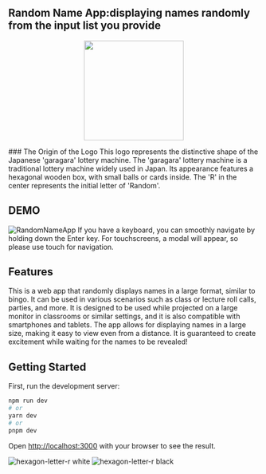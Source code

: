 ## Random Name App:displaying names randomly from the input list you provide

<p align="center">
  <img width="200" height="200" src="https://github.com/NyNaNr/randomNameApp/assets/123739414/2698df6f-8698-4a01-989c-133d5eb59403">
</p>
### The Origin of the Logo
This logo represents the distinctive shape of the Japanese 'garagara' lottery machine. The 'garagara' lottery machine is a traditional lottery machine widely used in Japan. Its appearance features a hexagonal wooden box, with small balls or cards inside. The 'R' in the center represents the initial letter of 'Random'.


## DEMO
![RandomNameApp](https://github.com/NyNaNr/randomNameApp/assets/123739414/89a98732-ec8b-4aa4-8580-d9903c5bb839)
If you have a keyboard, you can smoothly navigate by holding down the Enter key. For touchscreens, a modal will appear, so please use touch for navigation.

## Features
This is a web app that randomly displays names in a large format, similar to bingo. It can be used in various scenarios such as class or lecture roll calls, parties, and more. It is designed to be used while projected on a large monitor in classrooms or similar settings, and it is also compatible with smartphones and tablets. The app allows for displaying names in a large size, making it easy to view even from a distance. It is guaranteed to create excitement while waiting for the names to be revealed!


## Getting Started

First, run the development server:

```bash
npm run dev
# or
yarn dev
# or
pnpm dev
```

Open [http://localhost:3000](http://localhost:3000) with your browser to see the result.


![hexagon-letter-r white](https://github.com/NyNaNr/randomNameApp/assets/123739414/3223b5f4-d24f-4a10-909f-c0f7b5ea8f8c)
![hexagon-letter-r black](https://github.com/NyNaNr/randomNameApp/assets/123739414/3542149d-cc8d-446d-9f71-9b539a44556c)
